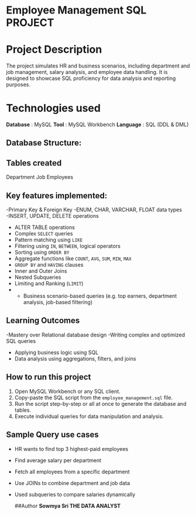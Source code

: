 # Employee Management SQL PROJECT
# Project Description
The project simulates HR and business scenarios, including department and job management, salary analysis, and employee data handling. It is designed to showcase SQL proficiency for data analysis and reporting purposes.
# Technologies used
**Database** : MySQL
**Tool** : MySQL Workbench
**Language** : SQL (DDL & DML)

## Database Structure:
## Tables created
Department
Job
Employees

## Key features implemented:
-Primary Key & Foreign Key
-ENUM, CHAR, VARCHAR, FLOAT data types  
 -INSERT, UPDATE, DELETE operations  
- ALTER TABLE operations  
- Complex `SELECT` queries  
- Pattern matching using `LIKE`  
- Filtering using `IN`, `BETWEEN`, logical operators  
- Sorting using `ORDER BY`  
- Aggregate functions like `COUNT`, `AVG`, `SUM`, `MIN`, `MAX`  
- `GROUP BY` and `HAVING` clauses  
- Inner and Outer Joins  
- Nested Subqueries  
- Limiting and Ranking (`LIMIT`)
- - Business scenario-based queries (e.g. top earners, department analysis, job-based filtering)

## Learning Outcomes
-Mastery over Relational database design
-Writing complex and optimized SQL queries 
- Applying business logic using SQL
- Data analysis using aggregations, filters, and joins

## How to run this project
1. Open MySQL Workbench or any SQL client.
2. Copy-paste the SQL script from the `employee_management.sql` file.
3. Run the script step-by-step or all at once to generate the database and tables.
4. Execute individual queries for data manipulation and analysis.

## Sample Query use cases
* HR wants to find top 3 highest-paid employees
* Find average salary per department
* Fetch all employees from a specific department
* Use JOINs to combine department and job data
* Used subqueries to compare salaries dynamically

  ##Author
  **Sowmya Sri THE DATA ANALYST**
